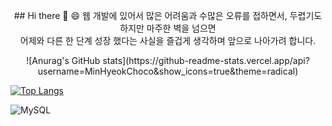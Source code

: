 <p align="center">
## Hi there 👋
😄 웹 개발에 있어서 많은 어려움과 수많은 오류를 접하면서, 두렵기도 하지만 마주한 벽을 넘으면<br>
    어제와 다른 한 단계 성장 했다는 사실을 즐겁게 생각하며 앞으로 나아가려 합니다.
</p>

<div align="center">
![Anurag's GitHub stats](https://github-readme-stats.vercel.app/api?username=MinHyeokChoco&show_icons=true&theme=radical)
</div>

[![Top Langs](https://github-readme-stats.vercel.app/api/top-langs/?username=MinHyeokChoco&layout=donut-vertical)](https://github.com/anuraghazra/github-readme-stats)



![MySQL](https://img.shields.io/badge/mysql-4479A1.svg?style=for-the-badge&logo=mysql&logoColor=white)

<!--
**MinhyeokChoco/MinhyeokChoco** is a ✨ _special_ ✨ repository because its `README.md` (this file) appears on your GitHub profile.

Here are some ideas to get you started:

- 🔭 I’m currently working on ...
- 🌱 I’m currently learning ...
- 👯 I’m looking to collaborate on ...
- 🤔 I’m looking for help with ...
- 💬 Ask me about ...
- 📫 How to reach me: ...
- 😄 Pronouns: ...
- ⚡ Fun fact: ...
-->
